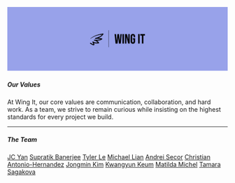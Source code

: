 <!-- Your team page should have the team name, brand, any values you think are important, and a roster of all the team members.  The roster should provide a brief overview of each member with a link to their personal Github page.  The team page can include humor or whatever culture makes sense to your team, but keep it reasonable as it may be shown to others.  -->

![logo](./images/logo.jpeg)

##### Our Values

At Wing It, our core values are communication, collaboration, and hard work. As a team, we strive to remain curious while insisting on the highest standards for every project we build.

<hr>

##### The Team

[JC Yan](https://github.com/ahhorse1)
[Supratik Banerjee](https://github.com/awesomesup)
[Tyler Le](https://github.com/tyler-le)
[Michael Lian](https://github.com/michaelliann)
[Andrei Secor](https://github.com/andreijsecor)
[Christian Antonio-Hernandez](Link)
[Jongmin Kim](https://github.com/JongminKim292)
[Kwangyun Keum](https://github.com/Kwangyun)
[Matilda Michel](https://github.com/mhm1117)
[Tamara Sagakova](https://github.com/tamarasagakova)
